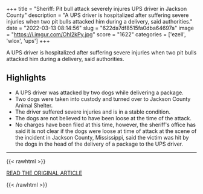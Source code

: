 +++
title = "Sheriff: Pit bull attack severely injures UPS driver in Jackson County"
description = "A UPS driver is hospitalized after suffering severe injuries when two pit bulls attacked him during a delivery, said authorities."
date = "2022-03-13 08:14:56"
slug = "622da7df8515fa0dba64697a"
image = "https://i.imgur.com/Ohl2kPy.jpg"
score = "1622"
categories = ['ezell', 'wlox', 'ups']
+++

A UPS driver is hospitalized after suffering severe injuries when two pit bulls attacked him during a delivery, said authorities.

## Highlights

- A UPS driver was attacked by two dogs while delivering a package.
- Two dogs were taken into custody and turned over to Jackson County Animal Shelter.
- The driver suffered severe injuries and is in a stable condition.
- The dogs are not believed to have been loose at the time of the attack.
- No charges have been filed at this time, however, the sheriff's office has said it is not clear if the dogs were loose at time of attack at the scene of the incident in Jackson County, Mississippi, said the victim was hit by the dogs in the head of the delivery of a package to the UPS driver.

---

{{< rawhtml >}}
  <p class="article-category">
    <a target="_blank" href="https://www.wlox.com/2022/03/12/pit-bull-attack-severely-injures-ups-driver-jackson-county/?outputType=apps">READ THE ORIGINAL ARTICLE</a>
  </p>
{{< /rawhtml >}}
